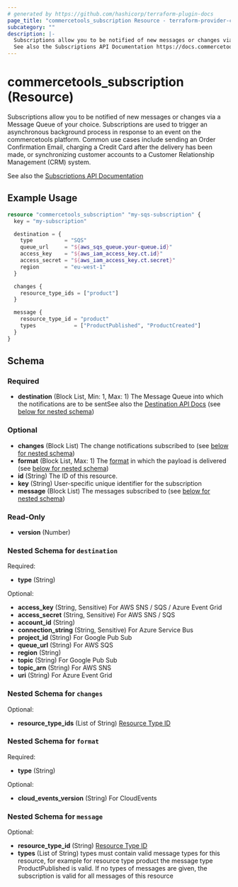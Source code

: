 ```yaml
---
# generated by https://github.com/hashicorp/terraform-plugin-docs
page_title: "commercetools_subscription Resource - terraform-provider-commercetools"
subcategory: ""
description: |-
  Subscriptions allow you to be notified of new messages or changes via a Message Queue of your choice. Subscriptions are used to trigger an asynchronous background process in response to an event on the commercetools platform. Common use cases include sending an Order Confirmation Email, charging a Credit Card after the delivery has been made, or synchronizing customer accounts to a Customer Relationship Management (CRM) system.
  See also the Subscriptions API Documentation https://docs.commercetools.com/api/projects/subscriptions
---
```


# commercetools_subscription (Resource)

Subscriptions allow you to be notified of new messages or changes via a Message Queue of your choice. Subscriptions are used to trigger an asynchronous background process in response to an event on the commercetools platform. Common use cases include sending an Order Confirmation Email, charging a Credit Card after the delivery has been made, or synchronizing customer accounts to a Customer Relationship Management (CRM) system.

See also the [Subscriptions API Documentation](https://docs.commercetools.com/api/projects/subscriptions)

## Example Usage

```terraform
resource "commercetools_subscription" "my-sqs-subscription" {
  key = "my-subscription"

  destination = {
    type          = "SQS"
    queue_url     = "${aws_sqs_queue.your-queue.id}"
    access_key    = "${aws_iam_access_key.ct.id}"
    access_secret = "${aws_iam_access_key.ct.secret}"
    region        = "eu-west-1"
  }

  changes {
    resource_type_ids = ["product"]
  }

  message {
    resource_type_id = "product"
    types            = ["ProductPublished", "ProductCreated"]
  }
}
```

<!-- schema generated by tfplugindocs -->
## Schema

### Required

- **destination** (Block List, Min: 1, Max: 1) The Message Queue into which the notifications are to be sentSee also the [Destination API Docs](https://docs.commercetools.com/api/projects/subscriptions#destination) (see [below for nested schema](#nestedblock--destination))

### Optional

- **changes** (Block List) The change notifications subscribed to (see [below for nested schema](#nestedblock--changes))
- **format** (Block List, Max: 1) The [format](https://docs.commercetools.com/api/projects/subscriptions#format) in which the payload is delivered (see [below for nested schema](#nestedblock--format))
- **id** (String) The ID of this resource.
- **key** (String) User-specific unique identifier for the subscription
- **message** (Block List) The messages subscribed to (see [below for nested schema](#nestedblock--message))

### Read-Only

- **version** (Number)

<a id="nestedblock--destination"></a>
### Nested Schema for `destination`

Required:

- **type** (String)

Optional:

- **access_key** (String, Sensitive) For AWS SNS / SQS / Azure Event Grid
- **access_secret** (String, Sensitive) For AWS SNS / SQS
- **account_id** (String)
- **connection_string** (String, Sensitive) For Azure Service Bus
- **project_id** (String) For Google Pub Sub
- **queue_url** (String) For AWS SQS
- **region** (String)
- **topic** (String) For Google Pub Sub
- **topic_arn** (String) For AWS SNS
- **uri** (String) For Azure Event Grid


<a id="nestedblock--changes"></a>
### Nested Schema for `changes`

Optional:

- **resource_type_ids** (List of String) [Resource Type ID](https://docs.commercetools.com/api/projects/subscriptions#changesubscription)


<a id="nestedblock--format"></a>
### Nested Schema for `format`

Required:

- **type** (String)

Optional:

- **cloud_events_version** (String) For CloudEvents


<a id="nestedblock--message"></a>
### Nested Schema for `message`

Optional:

- **resource_type_id** (String) [Resource Type ID](https://docs.commercetools.com/api/projects/subscriptions#changesubscription)
- **types** (List of String) types must contain valid message types for this resource, for example for resource type product the message type ProductPublished is valid. If no types of messages are given, the subscription is valid for all messages of this resource


